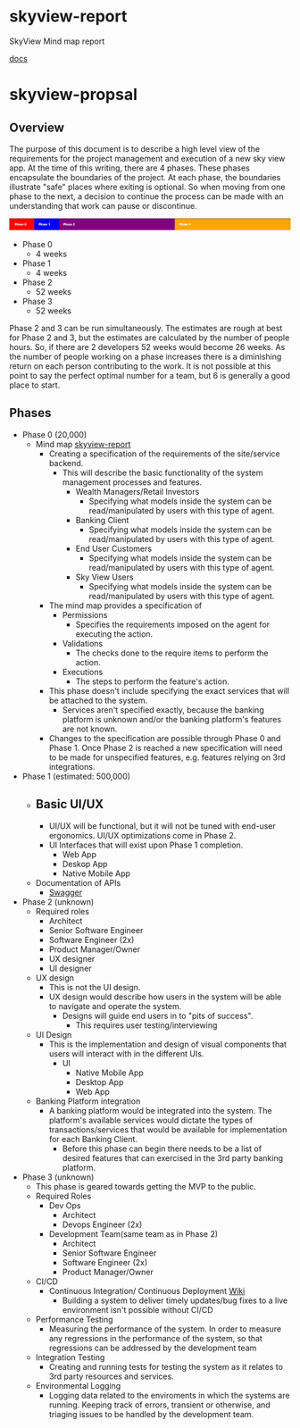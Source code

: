 # skyview-report
SkyView Mind map report


[docs](index.html)


# skyview-propsal

## Overview
The purpose of this document is to describe a high level view of the requirements for the project management and execution of a new sky view app. At the time of this writing, there are 4 phases. These phases encapsulate the boundaries of the project. At each phase, the boundaries illustrate "safe" places where exiting is optional. So when moving from one phase to the next, a decision to continue the process can be made with an understanding that work can pause or discontinue. 


 ![Timeline](timeline.png)

- Phase 0
    - 4 weeks
- Phase 1
    - 4 weeks
- Phase 2
    - 52 weeks
- Phase 3
    - 52 weeks

Phase 2 and 3 can be run simultaneously. The estimates are rough at best for Phase 2 and 3, but the estimates are calculated by the number of people hours. So, if there are 2 developers 52 weeks would become 26 weeks. As the number of people working on a phase increases there is a diminishing return on each person contributing to the work. It is not possible at this point to say the perfect optimal number for a team, but 6 is generally a good place to start.

## Phases

-   Phase 0 (20,000)
    - Mind map [skyview-report](https://mephisto83.github.io/skyview-report/)
        - Creating a specification of the requirements of the site/service backend.
            - This will describe the basic functionality of the system management processes and features.
                -   Wealth Managers/Retail Investors
                    - Specifying what models inside the system can be read/manipulated by users with this type of agent.
                -   Banking Client
                    - Specifying what models inside the system can be read/manipulated by users with this type of agent.
                -   End User Customers
                    - Specifying what models inside the system can be read/manipulated by users with this type of agent.
                -   Sky View Users
                    - Specifying what models inside the system can be read/manipulated by users with this type of agent.
        - The mind map provides a specification of
            - Permissions
                - Specifies the requirements imposed on the agent for executing the action.
            - Validations
                - The checks done to the require items to perform the action.
            - Executions
                - The steps to perform the feature's action.
        - This phase doesn't include specifying the exact services that will be attached to the system.
            - Services aren't specified exactly, because the banking platform is unknown and/or the banking platform's features are not known.
        - Changes to the specification are possible through Phase 0 and Phase 1. Once Phase 2 is reached a new specification will need to be made for unspecified features, e.g. features relying on 3rd integrations.
-   Phase 1 (estimated: 500,000)
    - Basic UI/UX
        - 
        - UI/UX will be functional, but it will not be tuned with end-user ergonomics. UI/UX optimizations come in Phase 2. 
        - UI Interfaces that will exist upon Phase 1 completion.
            - Web App
            - Deskop App
            - Native Mobile App
    - Documentation of APIs
        - [Swagger](https://swagger.io/)
-   Phase 2 (unknown)
    - Required roles
        - Architect
        - Senior Software Engineer
        - Software Engineer (2x)
        - Product Manager/Owner
        - UX designer
        - UI designer
    -   UX design
        - This is not the UI design.
        - UX design would describe how users in the system will be able to navigate and operate the system.
            - Designs will guide end users in to "pits of success".
                - This requires user testing/interviewing
    - UI Design
        - This is the implementation and design of visual components that users will interact with in the different UIs.
            - UI
                - Native Mobile App
                - Desktop App
                - Web App
    -   Banking Platform integration
        - A banking platform would be integrated into the system. The platform's available services would dictate the types of transactions/services that would be available for implementation for each Banking Client.
            - Before this phase can begin there needs to be a list of desired features that can exercised in the 3rd party banking platform.
-   Phase 3 (unknown)
    - This phase is geared towards getting the MVP to the public.
    - Required Roles
        - Dev Ops
            - Architect
            - Devops Engineer (2x)
        - Development Team(same team as in Phase 2)
            - Architect
            - Senior Software Engineer
            - Software Engineer (2x)
            - Product Manager/Owner
    - CI/CD
        - Continuous Integration/ Continuous Deployment [Wiki](https://en.wikipedia.org/wiki/CI/CD)
            - Building a system to deliver timely updates/bug fixes to a live environment isn't possible without CI/CD
    - Performance Testing
        - Measuring the performance of the system. In order to measure any regressions in the performance of the system, so that regressions can be addressed by the development team 
    - Integration Testing
        - Creating and running tests for testing the system as it relates to 3rd party resources and services. 
    - Environmental Logging
        - Logging data related to the enviroments in which the systems are running. Keeping track of errors, transient or otherwise, and triaging issues to be handled by the development team.
